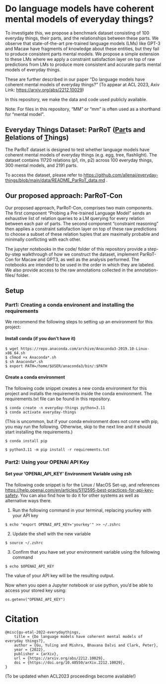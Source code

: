 # Do language models have coherent mental models of everyday things?

To investigate this, we propose a benchmark dataset consisting of 100 everyday things, their parts, and the relationships between these parts. We observe that state-of-the-art pre-trained language models (LMs) like GPT-3 and Macaw have fragments of knowledge about these entities, but they fail to produce consistent parts mental models. We propose a simple extension to these LMs where we apply a constraint satisfaction layer on top of raw predictions from LMs to produce more consistent and accurate parts mental models of everyday things. 

These are further described in our paper "Do language models have coherent mental models of everyday things?" (To appear at ACL 2023, Axiv Link: https://arxiv.org/abs/2212.10029)

In this repository, we make the data and code used publicly available.

Note: For files in this repository, “MM” or “mm” is often used as a shorthand for “mental model”.


## Everyday Things Dataset: ParRoT (<u>Par</u>ts and <u>R</u>elations of <u>T</u>hings)

The ParRoT dataset is designed to test whether language models have coherent mental models of everyday things (e.g. egg, tree, flashlight). The dataset contains 11720 relations (p1, rln, p2) across 100 everyday things, 300 mental models, and 2191 parts.

To access the dataset, please refer to https://github.com/allenai/everyday-things/blob/main/data/README_ParRoT_data.md .


## Our proposed approach: ParRoT-Con

Our proposed approach, ParRoT-Con, comprises two main components. The first component “Probing
a Pre-trained Language Model” sends an exhaustive list of relation queries to a LM querying for
every relation between each pair of parts. The second component “constraint reasoning” then applies a constraint satisfaction layer on top of these raw predictions to choose a subset of these relation tuples that are maximally probable and minimally conflicting with each other.


The jupyter notebooks in the code/ folder of this repository provide a step-by-step walkthrough of how we construct the dataset, implement ParRoT-Con for Macaw and GPT3, as well as the analysis performed. The notebooks are intended to be used in the order in which they are labeled. We also provide access to the raw annotations collected in the annotation-files/ folder.


## Setup

### Part1: Creating a conda environent and installing the requirements

We recommend the following steps to setting up an environment for this project:

#### Install conda (if you don't have it)
```
$ wget https://repo.anaconda.com/archive/Anaconda3-2019.10-Linux-x86_64.sh
$ chmod +x Anaconda*.sh
$ sh Anaconda*.sh
$ export PATH=/home/$USER/anaconda3/bin/:$PATH
```

#### Create a conda environment
The following code snippet creates a new conda environment for this project and installs the requirements inside the conda environment. The requirements.txt file can be found in this repository.

```
$ conda create -n everyday-things python=3.11
$ conda activate everyday-things
```

(This is uncommon, but if your conda environment does not come with pip, you may run the following. Otherwise, skip to the next line and it should start installing the requirements.)
```
$ conda install pip
```

```
$ python3.11 -m pip install -r requirements.txt
```

### Part2: Using your OPENAI API Key

#### Set your ‘OPENAI_API_KEY’ Environment Variable using zsh

The following code snippet is for the Linux / MacOS Set-up, and references https://help.openai.com/en/articles/5112595-best-practices-for-api-key-safety. You can also find how to do it for other systems as well as alternative ways there.

1. Run the following command in your terminal, replacing yourkey with your API key
```
$ echo "export OPENAI_API_KEY='yourkey'" >> ~/.zshrc
```

2. Update the shell with the new variable
```
$ source ~/.zshrc
```

3. Confirm that you have set your environment variable using the following command
```
$ echo $OPENAI_API_KEY
```
The value of your API key will be the resulting output.


Now when you open a Jupyter notebook or use python, you’d be able to access your stored key using:
```
os.getenv("OPENAI_API_KEY")
```


# Citation

```
@misc{gu-etal-2022-everydaythings,
    title = {Do language models have coherent mental models of everyday things?},
    author = {Gu, Yuling and Mishra, Bhavana Dalvi and Clark, Peter},
    year = {2022},
    publisher = {arXiv},
    url = {https://arxiv.org/abs/2212.10029},
    doi = {https://doi.org/10.48550/arXiv.2212.10029},
}
```
(To be updated when ACL2023 proceedings become available!)

 